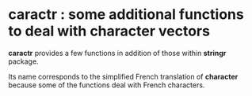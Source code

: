 # caractr : some additional functions to deal with character vectors

**caractr** provides a few functions in addition of those within **stringr** package.

Its name corresponds to the simplified French translation of **character** because some of the functions deal with French characters.
